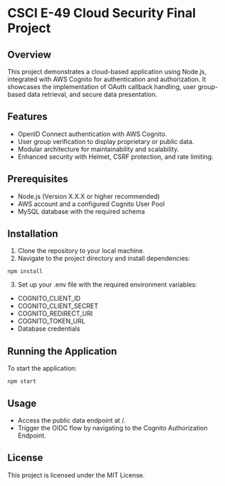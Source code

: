 # CSCI E-49 Cloud Security Final Project

## Overview

This project demonstrates a cloud-based application using Node.js, integrated with AWS Cognito for authentication and authorization. It showcases the implementation of OAuth callback handling, user group-based data retrieval, and secure data presentation.

## Features

- OpenID Connect authentication with AWS Cognito.
- User group verification to display proprietary or public data.
- Modular architecture for maintainability and scalability.
- Enhanced security with Helmet, CSRF protection, and rate limiting.

## Prerequisites

- Node.js (Version X.X.X or higher recommended)
- AWS account and a configured Cognito User Pool
- MySQL database with the required schema

## Installation

1. Clone the repository to your local machine.
2. Navigate to the project directory and install dependencies:
 ```shell
npm install
   ```
3. Set up your .env file with the required environment variables:
  - COGNITO_CLIENT_ID
  - COGNITO_CLIENT_SECRET
  - COGNITO_REDIRECT_URI
  - COGNITO_TOKEN_URL
  - Database credentials

## Running the Application
To start the application:
```shell
npm start
   ```

## Usage
- Access the public data endpoint at /.
- Trigger the OIDC flow by navigating to the Cognito Authorization Endpoint.

## License
This project is licensed under the MIT License.
